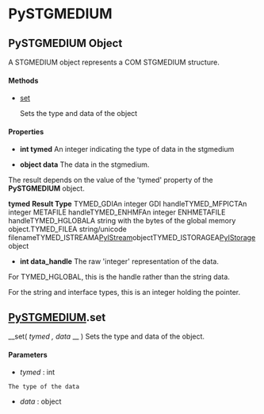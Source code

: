 # PySTGMEDIUM

## PySTGMEDIUM Object

A STGMEDIUM object represents a COM STGMEDIUM structure.

#### Methods


  - [set](PySTGMEDIUM.md#pystgmediumset)

    Sets the type and data of the object&nbsp;

#### Properties

  -  __int tymed__ 
    An integer indicating the type of data in the stgmedium

  -  __object data__ 
    The data in the stgmedium. 

The result depends on the value of the 'tymed' property of the __PySTGMEDIUM__ object.

 __tymed__  __Result Type__ TYMED_GDIAn integer GDI handleTYMED_MFPICTAn integer METAFILE handleTYMED_ENHMFAn integer ENHMETAFILE handleTYMED_HGLOBALA string with the bytes of the global memory object.TYMED_FILEA string/unicode filenameTYMED_ISTREAMA[PyIStream](#pyistream)objectTYMED_ISTORAGEA[PyIStorage](#pyistorage)object
  -  __int data_handle__ 
    The raw 'integer' representation of the data. 

For TYMED_HGLOBAL, this is the handle rather than the string data. 

For the string and interface types, this is an integer holding the pointer.

## [PySTGMEDIUM](#pystgmedium).set

 __set( *tymed*  *, data* __ )
Sets the type and data of the object.

#### Parameters


  -  *tymed* : int

    The type of the data

  -  *data* : object

    